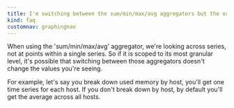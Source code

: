 ```yaml
---
title: I'm switching between the sum/min/max/avg aggregators but the values look the same?
kind: faq
customnav: graphingnav
---
```


When using the 'sum/min/max/avg' aggregator, we're looking across series, not at points within a single series. So if it is scoped to its most granular level, it's possible that switching between those aggregators doesn't change the values you're seeing.

For example, let's say you break down used memory by host, you'll get one time series for each host. If you don't break down by host, by default you'll get the average across all hosts.
